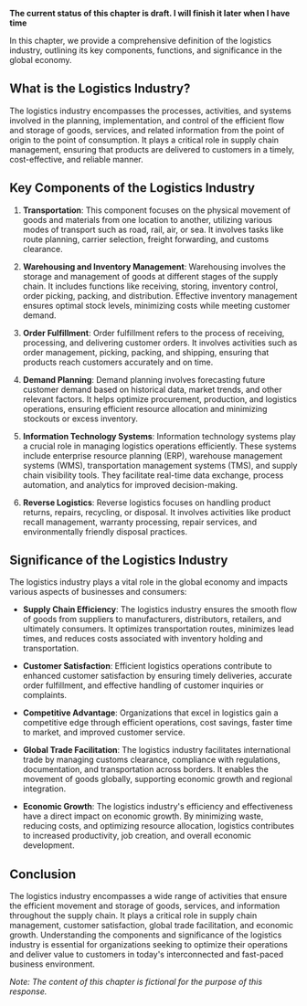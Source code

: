 **The current status of this chapter is draft. I will finish it later when I have time**

In this chapter, we provide a comprehensive definition of the logistics industry, outlining its key components, functions, and significance in the global economy.

What is the Logistics Industry?
-------------------------------

The logistics industry encompasses the processes, activities, and systems involved in the planning, implementation, and control of the efficient flow and storage of goods, services, and related information from the point of origin to the point of consumption. It plays a critical role in supply chain management, ensuring that products are delivered to customers in a timely, cost-effective, and reliable manner.

Key Components of the Logistics Industry
----------------------------------------

1. **Transportation**: This component focuses on the physical movement of goods and materials from one location to another, utilizing various modes of transport such as road, rail, air, or sea. It involves tasks like route planning, carrier selection, freight forwarding, and customs clearance.

2. **Warehousing and Inventory Management**: Warehousing involves the storage and management of goods at different stages of the supply chain. It includes functions like receiving, storing, inventory control, order picking, packing, and distribution. Effective inventory management ensures optimal stock levels, minimizing costs while meeting customer demand.

3. **Order Fulfillment**: Order fulfillment refers to the process of receiving, processing, and delivering customer orders. It involves activities such as order management, picking, packing, and shipping, ensuring that products reach customers accurately and on time.

4. **Demand Planning**: Demand planning involves forecasting future customer demand based on historical data, market trends, and other relevant factors. It helps optimize procurement, production, and logistics operations, ensuring efficient resource allocation and minimizing stockouts or excess inventory.

5. **Information Technology Systems**: Information technology systems play a crucial role in managing logistics operations efficiently. These systems include enterprise resource planning (ERP), warehouse management systems (WMS), transportation management systems (TMS), and supply chain visibility tools. They facilitate real-time data exchange, process automation, and analytics for improved decision-making.

6. **Reverse Logistics**: Reverse logistics focuses on handling product returns, repairs, recycling, or disposal. It involves activities like product recall management, warranty processing, repair services, and environmentally friendly disposal practices.

Significance of the Logistics Industry
--------------------------------------

The logistics industry plays a vital role in the global economy and impacts various aspects of businesses and consumers:

* **Supply Chain Efficiency**: The logistics industry ensures the smooth flow of goods from suppliers to manufacturers, distributors, retailers, and ultimately consumers. It optimizes transportation routes, minimizes lead times, and reduces costs associated with inventory holding and transportation.

* **Customer Satisfaction**: Efficient logistics operations contribute to enhanced customer satisfaction by ensuring timely deliveries, accurate order fulfillment, and effective handling of customer inquiries or complaints.

* **Competitive Advantage**: Organizations that excel in logistics gain a competitive edge through efficient operations, cost savings, faster time to market, and improved customer service.

* **Global Trade Facilitation**: The logistics industry facilitates international trade by managing customs clearance, compliance with regulations, documentation, and transportation across borders. It enables the movement of goods globally, supporting economic growth and regional integration.

* **Economic Growth**: The logistics industry's efficiency and effectiveness have a direct impact on economic growth. By minimizing waste, reducing costs, and optimizing resource allocation, logistics contributes to increased productivity, job creation, and overall economic development.

Conclusion
----------

The logistics industry encompasses a wide range of activities that ensure the efficient movement and storage of goods, services, and information throughout the supply chain. It plays a critical role in supply chain management, customer satisfaction, global trade facilitation, and economic growth. Understanding the components and significance of the logistics industry is essential for organizations seeking to optimize their operations and deliver value to customers in today's interconnected and fast-paced business environment.

*Note: The content of this chapter is fictional for the purpose of this response.*
